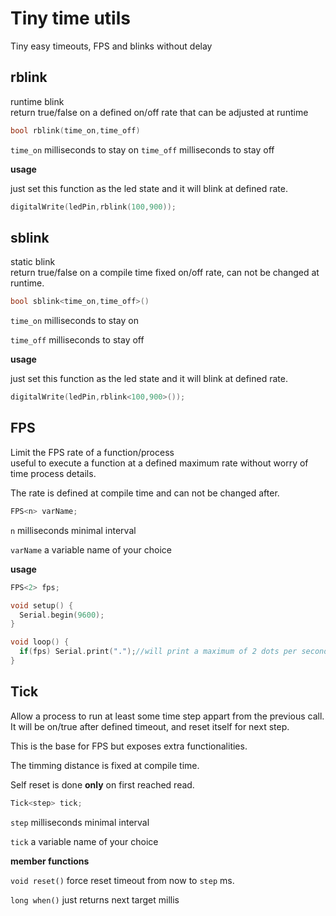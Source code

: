 # Tiny time utils

Tiny easy timeouts, FPS and blinks without delay

## rblink

runtime blink  
return true/false on a defined on/off rate that can be adjusted at runtime

```c++
bool rblink(time_on,time_off)
```

`time_on` milliseconds to stay on
`time_off` milliseconds to stay off

**usage**

just set this function as the led state and it will blink at defined rate.

```c++
digitalWrite(ledPin,rblink(100,900));
```

## sblink

static blink  
return true/false on a compile time fixed on/off rate, can not be changed at runtime.

```c++
bool sblink<time_on,time_off>()
```

`time_on` milliseconds to stay on

`time_off` milliseconds to stay off

**usage**

just set this function as the led state and it will blink at defined rate.

```c++
digitalWrite(ledPin,rblink<100,900>());
```

## FPS

Limit the FPS rate of a function/process  
useful to execute a function at a defined maximum rate without worry of time process details.

The rate is defined at compile time and can not be changed after.

```c++
FPS<n> varName;
```

`n` milliseconds minimal interval

`varName` a variable name of your choice

**usage**

```c++
FPS<2> fps;

void setup() {
  Serial.begin(9600);
}

void loop() {
  if(fps) Serial.print(".");//will print a maximum of 2 dots per seconds (can be less if busy)
}
```

## Tick

Allow a process to run at least some time step appart from the previous call. It will be on/true after defined timeout, and reset itself for next step.

This is the base for FPS but exposes extra functionalities.

The timming distance is fixed at compile time.

Self reset is done **only** on first reached read.

```c++
Tick<step> tick;
```

`step` milliseconds minimal interval

`tick` a variable name of your choice

**member functions**

`void reset()` force reset timeout from now to `step` ms.

`long when()` just returns next target millis
